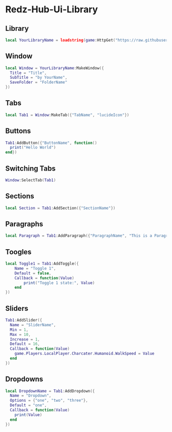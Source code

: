# Redz-Hub-Ui-Library

## Library
```lua
local YourLibraryName = loadstring(game:HttpGet("https://raw.githubusercontent.com/REDzHUB/RedzLibV5/main/Source.Lua"))()
```

## Window
```lua
local Window = YourLibraryName:MakeWindow({
  Title = "Title",
  SubTitle = "by YourName",
  SaveFolder = "FolderName"
})
```

## Tabs
```lua
local Tab1 = Window:MakeTab({"TabName", "lucideIcon"})
```

## Buttons
```lua
Tab1:AddButton({"ButtonName", function()
  print("Hello World")
end})
```

## Switching Tabs
```lua
Window:SelectTab(Tab1)
```

## Sections
```lua
local Section = Tab1:AddSection({"SectionName"})
```

## Paragraphs
```lua
local Paragraph = Tab1:AddParagraph({"ParagraphName", "This is a Paragraph."})
```

## Toogles
```lua
local Toggle1 = Tab1:AddToggle({
    Name = "Toggle 1",
    Default = false,
    Callback = function(Value)
        print("Toggle 1 state:", Value)
    end
})
```

## Sliders
```lua
Tab1:AddSlider({
  Name = "SliderName",
  Min = 1,
  Max = 10,
  Increase = 1,
  Default = 16,
  Callback = function(Value)
    game.Players.LocalPlayer.Charcater.Humanoid.WalkSpeed = Value
  end
})
```

## Dropdowns
```lua
local DropdownName = Tab1:AddDropdown({
  Name = "Dropdown",
  Options = {"one", "two", "three"},
  Default = "one",
  Callback = function(Value)
    print(Value)
  end
})
```
